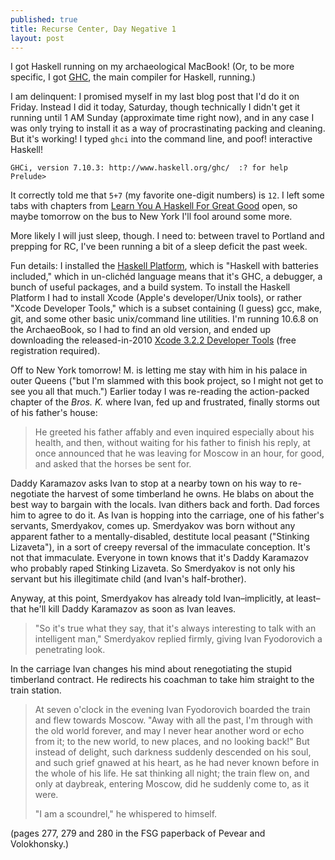 ```yaml
---
published: true
title: Recurse Center, Day Negative 1
layout: post
---
```

I got Haskell running on my archaeological MacBook! (Or, to be more specific, I got [GHC](https://en.wikipedia.org/wiki/Glasgow_Haskell_Compiler), the main compiler for Haskell, running.)

I am delinquent: I promised myself in my last blog post that I'd do it on Friday. Instead I did it today, Saturday, though technically I didn't get it running until 1 AM Sunday (approximate time right now), and in any case I was only trying to install it as a way of procrastinating packing and cleaning. But it's working! I typed `ghci` into the command line, and poof! interactive Haskell! 

    GHCi, version 7.10.3: http://www.haskell.org/ghc/  :? for help
    Prelude>

It correctly told me that `5+7` (my favorite one-digit numbers) is `12`. I left some tabs with chapters from [Learn You A Haskell For Great Good](http://learnyouahaskell.com/) open, so maybe tomorrow on the bus to New York I'll fool around some more.

More likely I will just sleep, though. I need to: between travel to Portland and prepping for RC, I've been running a bit of a sleep deficit the past week.

Fun details: I installed the [Haskell Platform](https://www.haskell.org/platform/), which is "Haskell with batteries included," which in un-clichéd language means that it's GHC, a debugger, a bunch of useful packages, and a build system. To install the Haskell Platform I had to install Xcode (Apple's developer/Unix tools), or rather "Xcode Developer Tools," which is a subset containing (I guess) gcc, make, git, and some other basic unix/command line utilities. I'm running 10.6.8 on the ArchaeoBook, so I had to find an old version, and ended up downloading the released-in-2010 [Xcode 3.2.2 Developer Tools](http://adcdownload.apple.com/Developer_Tools/xcode_3.2.2_developer_tools_beta_20728/xcode322_2148_developerdvd.dmg) (free registration required).

Off to New York tomorrow! M. is letting me stay with him in his palace in outer Queens ("but I'm slammed with this book project, so I might not get to see you all that much.") Earlier today I was re-reading the action-packed chapter of the *Bros. K.* where Ivan, fed up and frustrated, finally storms out of his father's house:

>He greeted his father affably and even inquired especially about his health, and then, without waiting for his father to finish his reply, at once announced that he was leaving for Moscow in an hour, for good, and asked that the horses be sent for.

Daddy Karamazov asks Ivan to stop at a nearby town on his way to re-negotiate the harvest of some timberland he owns. He blabs on about the best way to bargain with the locals. Ivan dithers back and forth. Dad forces him to agree to do it. As Ivan is hopping into the carriage, one of his father's servants, Smerdyakov, comes up. Smerdyakov was born without any apparent father to a mentally-disabled, destitute local peasant ("Stinking Lizaveta"), in a sort of creepy reversal of the immaculate conception. It's not that immaculate. Everyone in town knows that it's Daddy Karamazov who probably raped Stinking Lizaveta. So Smerdyakov is not only his servant but his illegitimate child (and Ivan's half-brother).

Anyway, at this point, Smerdyakov has already told Ivan–implicitly, at least–that he'll kill Daddy Karamazov as soon as Ivan leaves. 

> "So it's true what they say, that it's always interesting to talk with an intelligent man," Smerdyakov replied firmly, giving Ivan Fyodorovich a penetrating look.

In the carriage Ivan changes his mind about renegotiating the stupid timberland contract. He redirects his coachman to take him straight to the train station. 

>At seven o'clock in the evening Ivan Fyodorovich boarded the train and flew towards Moscow. "Away with all the past, I'm through with the old world forever, and may I never hear another word or echo from it; to the new world, to new places, and no looking back!" But instead of delight, such darkness suddenly descended on his soul, and such grief gnawed at his heart, as he had never known before in the whole of his life. He sat thinking all night; the train flew on, and only at daybreak, entering Moscow, did he suddenly come to, as it were.
>
>"I am a scoundrel," he whispered to himself.

(pages 277, 279 and 280 in the FSG paperback of Pevear and Volokhonsky.)